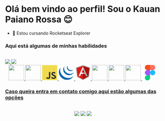<h1> Olá bem vindo ao perfil! Sou o Kauan Paiano Rossa 😊</h1>

- 🌱 Estou cursando Rocketseat Explorer
<h3>Aqui está algumas de minhas habilidades</h3>
<br>
<div>
    <a href="https://github.com/KauanRossa">
      <img height="180aem" src="https://github-readme-stats.vercel.app/api?username=KauanRossa&show_icons=true&theme=prussian">
      <img height="180aem" src="https://github-readme-stats.vercel.app/api/top-langs/?username=KauanRossa&hide_progress=truehttps://github.com/KauanRossa/github-readme-stats"
        <br>
      <div align="center">
        <img src="https://cdn.jsdelivr.net/gh/devicons/devicon/icons/html5/html5-original.svg" width="50" height="50"/>
        <img src="https://cdn.jsdelivr.net/gh/devicons/devicon/icons/css3/css3-original-wordmark.svg" width="50" height="50"/>
        <img src="https://github.com/devicons/devicon/blob/master/icons/javascript/javascript-original.svg" width="50" height="50"/>
        <img src="https://github.com/devicons/devicon/blob/master/icons/jquery/jquery-original.svg" width="50" height="50"/>
        <img src="https://github.com/devicons/devicon/blob/master/icons/angularjs/angularjs-original.svg" width="50" height="50"/>
        <img src="https://chriscamicas.gallerycdn.vsassets.io/extensions/chriscamicas/openedge-abl/1.2.0/1587754986999/Microsoft.VisualStudio.Services.Icons.Default" width="50" height="50"/>
        <img src="https://cdn.jsdelivr.net/gh/devicons/devicon/icons/java/java-original.svg" width="50" height="50" />
        <img src="https://cdn.jsdelivr.net/gh/devicons/devicon/icons/mysql/mysql-original-wordmark.svg" width="50" height="50"/>
        <img src="https://github.com/devicons/devicon/blob/master/icons/figma/figma-original.svg" width="50" height="50"/>
      </div>
        <h3>Caso queira entra em contato comigo aqui estão algumas das opções</h3>
        <br>
        <div align="center">
            <a href="https://www.linkedin.com/in/kauan-paiano-rossa-845802269/"> <img src="https://img.shields.io/badge/LinkedIn-0077B5?style=for-the-badge&logo=linkedin&logoColor=white"></a>
                <a href="mailto:kauanprog@gmail.com"><img src="https://img.shields.io/badge/Gmail-D14836?style=for-the-badge&logo=gmail&logoColor=white"></a>
                    <a href=https://wa.me/5548991651183?text=Olá%20vim%20pelo%20github><img src="https://img.shields.io/badge/WhatsApp-25D366?style=for-the-badge&logo=whatsapp&logoColor=white"></a>
                
            
            
       
